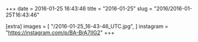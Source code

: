 +++
date = 2016-01-25 16:43:46
title = "2016-01-25"
slug = "2016/2016-01-25T16:43:46"

[extra]
images = [
    "/2016-01-25_16-43-46_UTC.jpg",
]
instagram = "https://instagram.com/p/BA-BrA7IIG2"
+++

